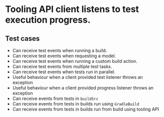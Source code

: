 
# Tooling API client listens to test execution progress.

## Test cases

- Can receive test events when running a build.
- Can receive test events when requesting a model.
- Can receive test events when running a custom build action.
- Can receive test events from multiple test tasks.
- Can receive test events when tests run in parallel.
- Useful behaviour when a client provided test listener throws an exception
- Useful behaviour when a client provided progress listener throws an exception
- Can receive events from tests in `buildSrc`
- Can receive events from tests in builds run using `GradleBuild`
- Can receive events from tests in builds run from build using tooling API
